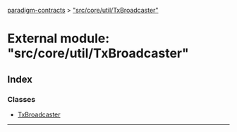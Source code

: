 [paradigm-contracts](../README.md) > ["src/core/util/TxBroadcaster"](../modules/_src_core_util_txbroadcaster_.md)

# External module: "src/core/util/TxBroadcaster"

## Index

### Classes

* [TxBroadcaster](../classes/_src_core_util_txbroadcaster_.txbroadcaster.md)

---

